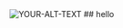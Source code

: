 <picture>
 <source media="(prefers-color-scheme: dark)" srcset="/assets/image.jpeg">
 <source media="(prefers-color-scheme: light)" srcset="YOUR-LIGHTMODE-IMAGE">
 <img alt="YOUR-ALT-TEXT" src="YOUR-DEFAULT-IMAGE">
</picture>
## hello
